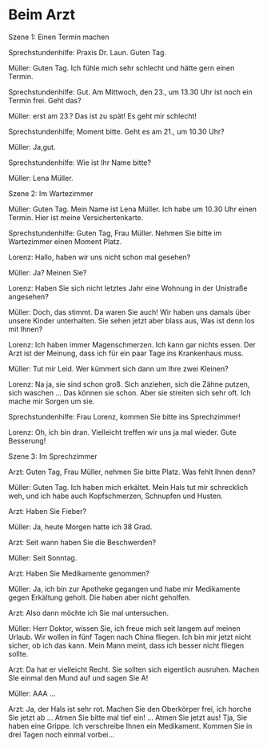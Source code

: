 ﻿# Beim Arzt

Szene 1: Einen Termin machen

Sprechstundenhilfe: Praxis Dr. Laun. Guten Tag.

Müller: Guten Tag. Ich fühle mich sehr schlecht und hätte gern einen Termin.

Sprechstundenhilfe: Gut. Am Mittwoch, den 23., um 13.30 Uhr ist noch ein Termin frei. Geht das?

Müller: erst am 23.? Das ist zu spät! Es geht mir schlecht!

Sprechstundenhilfe; Moment bitte. Geht es am 21., um 10.30 Uhr?

Müller: Ja,gut.

Sprechstundenhilfe: Wie ist Ihr Name bitte?

Müller: Lena Müller.



Szene 2: Im Wartezimmer

Müller: Guten Tag. Mein Name ist Lena Müller. Ich habe um 10.30 Uhr einen Termin. Hier ist meine Versichertenkarte.

Sprechstundenhilfe: Guten Tag, Frau Müller. Nehmen Sie bitte im Wartezimmer einen Moment Platz.

Lorenz: Hallo, haben wir uns nicht schon mal gesehen?

Müller: Ja? Meinen Sie?

Lorenz: Haben Sie sich nicht letztes Jahr eine Wohnung in der Unistraße angesehen?

Müller: Doch, das stimmt. Da waren Sie auch! Wir haben uns damals über unsere Kinder unterhalten. Sie sehen jetzt aber blass aus, Was ist denn los mit Ihnen?

Lorenz: Ich haben immer Magenschmerzen. Ich kann gar nichts essen. Der Arzt ist der Meinung, dass ich für ein paar Tage ins Krankenhaus muss. 

Müller: Tut mir Leid. Wer kümmert sich dann um Ihre zwei Kleinen?

Lorenz: Na ja, sie sind schon groß. Sich anziehen, sich die Zähne putzen, sich waschen ... Das können sie schon. Aber sie streiten sich sehr oft. Ich mache mir Sorgen um sie.

Sprechstundenhilfe: Frau Lorenz, kommen Sie bitte ins Sprechzimmer!

Lorenz: Oh, ich bin dran. Vielleicht treffen wir uns ja mal wieder. Gute Besserung!



Szene 3: Im Sprechzimmer

Arzt: Guten Tag, Frau Müller, nehmen Sie bitte Platz. Was fehlt Ihnen denn?

Müller: Guten Tag. Ich haben mich erkältet. Mein Hals tut mir schrecklich weh, und ich habe auch Kopfschmerzen, Schnupfen und Husten.

Arzt: Haben Sie Fieber?

Müller: Ja, heute Morgen hatte ich 38 Grad.

Arzt: Seit wann haben Sie die Beschwerden?

Müller: Seit Sonntag.

Arzt: Haben Sie Medikamente genommen?

Müller: Ja, ich bin zur Apotheke gegangen und habe mir Medikamente gegen Erkältung geholt. Die haben aber nicht geholfen.

Arzt: Also dann möchte ich Sie mal untersuchen.

Müller: Herr Doktor, wissen Sie, ich freue mich seit langem auf meinen Urlaub. Wir wollen in fünf Tagen nach China fliegen. Ich bin mir jetzt nicht sicher, ob ich das kann. Mein Mann meint, dass ich besser nicht fliegen sollte.

Arzt: Da hat er vielleicht Recht. Sie sollten sich eigentlich ausruhen. Machen SIe einmal den Mund auf und sagen Sie A!

Müller: AAA ...

Arzt: Ja, der Hals ist sehr rot. Machen Sie den Oberkörper frei, ich horche Sie jetzt ab ... Atmen Sie bitte mal tief ein! ... Atmen Sie jetzt aus! Tja, Sie haben eine Grippe. Ich verschreibe Ihnen ein Medikament. Kommen Sie in drei Tagen noch einmal vorbei...

